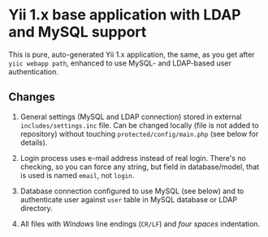 # Yii 1.x base application with LDAP and MySQL support

This is pure, auto-generated Yii 1.x application, the same, as you get after `yiic webapp path`, enhanced to use MySQL- and LDAP-based user authentication.

## Changes

1. General settings (MySQL and LDAP connection) stored in external `includes/settings.inc` file. Can be changed locally (file is not added to repository) without touching `protected/config/main.php` (see below for details).

2. Login process uses e-mail address instead of real login. There's no checking, so you can force any string, but field in database/model, that is used is named `email`, not `login`.

3. Database connection configured to use MySQL (see below) and to authenticate user against `user` table in MySQL database or LDAP directory.

4. All files with _Windows_ line endings (`CR/LF`) and _four spaces_ indentation.